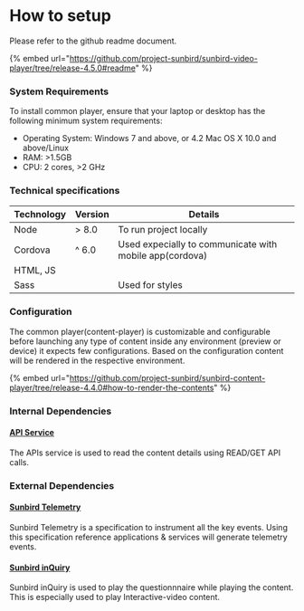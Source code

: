 # How to setup

Please refer to the github readme document.

{% embed url="https://github.com/project-sunbird/sunbird-video-player/tree/release-4.5.0#readme" %}

### System Requirements <a href="#system-requirements" id="system-requirements"></a>

To install common player, ensure that your laptop or desktop has the following minimum system requirements:

* Operating System: Windows 7 and above, or 4.2 Mac OS X 10.0 and above/Linux
* RAM: >1.5GB
* CPU: 2 cores, >2 GHz

### Technical specifications

| Technology | Version | Details                                                 |
| ---------- | ------- | ------------------------------------------------------- |
| Node       | > 8.0   | To run project locally                                  |
| Cordova    | ^ 6.0   | Used expecially to communicate with mobile app(cordova) |
| HTML, JS   |         |                                                         |
| Sass       |         | Used for styles                                         |

### Configuration

The common player(content-player) is customizable and configurable before launching any type of content inside any environment (preview or device) it expects few configurations. Based on the configuration content will be rendered in the respective environment.

{% embed url="https://github.com/project-sunbird/sunbird-content-player/tree/release-4.4.0#how-to-render-the-contents" %}

### Internal Dependencies

#### [API Service](../../service/)&#x20;

The APIs service is used to read the content details using READ/GET API calls.&#x20;



### External Dependencies

#### [Sunbird Telemetry](https://app.gitbook.com/o/-Mi9QwJlsfb7xuxTBc0J/s/-MkM7F4oILSpCJPO0YUu/)

Sunbird Telemetry is a specification to instrument all the key events. Using this specification reference applications & services will generate telemetry events.



#### [Sunbird inQuiry](https://app.gitbook.com/o/-Mi9QwJlsfb7xuxTBc0J/s/Wu4HIWGkb7dD4y0Kup4W/)

Sunbird inQuiry is used to play the questionnnaire while playing the content. This is especially used to play Interactive-video content.

